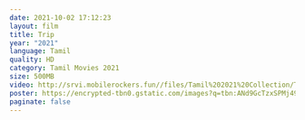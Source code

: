 ```yaml
---
date: 2021-10-02 17:12:23
layout: film
title: Trip
year: "2021"
language: Tamil
quality: HD
category: Tamil Movies 2021
size: 500MB
video: http://srvi.mobilerockers.fun//files/Tamil%202021%20Collection/Trip%20(2021)/Trip%20(2021)%20Full%20Movies/Trip%20(2021)%20HDRip/Trip%20(2021)%20HDRip%20Single%20Part.mp4
poster: https://encrypted-tbn0.gstatic.com/images?q=tbn:ANd9GcTzxSPMj493ZxiSn3ntedrxlBsVuCDmr-8RRw&usqp=CAU
paginate: false
---
```


